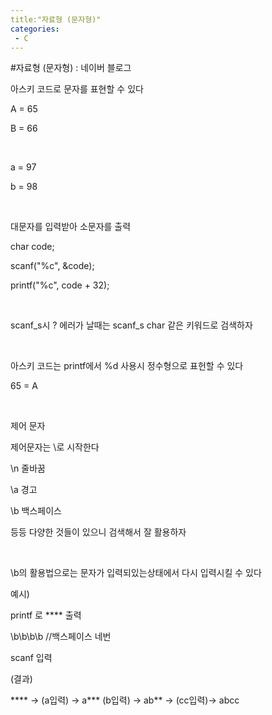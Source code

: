 ```yaml
---
title:"자료형 (문자형)"
categories:
 - C
---
```

#자료형 (문자형) : 네이버 블로그
<div class="wrap_rabbit pcol2 _param(1) _postViewArea221493295136" id="post-view221493295136">
<!-- Rabbit HTML --><div class="se-viewer se-theme-default" lang="ko-KR">
<!-- SE_DOC_HEADER_END -->
<div class="se-main-container">
<div class="se-component se-text se-l-default" id="SE-f7386375-51fc-42ba-8253-f426cce61fe5">
<div class="se-component-content">
<div class="se-section se-section-text se-l-default">
<div class="se-module se-module-text"><!-- SE-TEXT { --><p class="se-text-paragraph se-text-paragraph-align-" id="SE-6f5099df-2ec5-459f-8f12-47166c068f3c" style=""><span class="se-fs- se-ff-" id="SE-22d7c598-bca0-41da-a235-5f513e6afeb7" style="">아스키 코드로 문자를 표현할 수 있다</span></p><!-- } SE-TEXT --><!-- SE-TEXT { --><p class="se-text-paragraph se-text-paragraph-align-" id="SE-c07dfdab-7acb-4395-a6a8-4260b4aa2541" style=""><span class="se-fs- se-ff-" id="SE-39cd85a5-d079-457c-817f-95de8a11d7a6" style="">A = 65</span></p><!-- } SE-TEXT --><!-- SE-TEXT { --><p class="se-text-paragraph se-text-paragraph-align-" id="SE-86972eb0-09e0-4b3a-bccc-e999f84d2350" style=""><span class="se-fs- se-ff-" id="SE-ee7303f4-977f-4984-bf67-3bad8de046c8" style="">B = 66</span></p><!-- } SE-TEXT --><!-- SE-TEXT { --><p class="se-text-paragraph se-text-paragraph-align-" id="SE-d4228158-afd5-476e-bfcb-5b4ac72d7642" style=""><span class="se-fs- se-ff-" id="SE-dbfe57a7-ec92-45da-8f29-d181dc3681bd" style="">​</span></p><!-- } SE-TEXT --><!-- SE-TEXT { --><p class="se-text-paragraph se-text-paragraph-align-" id="SE-b9191b55-782a-43c6-81b8-a50d5e43e8fc" style=""><span class="se-fs- se-ff-" id="SE-471cef77-3b43-41de-bffc-e6b0ab414557" style="">a = 97</span></p><!-- } SE-TEXT --><!-- SE-TEXT { --><p class="se-text-paragraph se-text-paragraph-align-" id="SE-fbbb8bfa-bd13-41f4-944b-6d33c9fcdae1" style=""><span class="se-fs- se-ff-" id="SE-fb9d25d8-4998-49e2-895f-9dfea26d1d4b" style="">b = 98</span></p><!-- } SE-TEXT --><!-- SE-TEXT { --><p class="se-text-paragraph se-text-paragraph-align-" id="SE-fe449e90-facc-4491-895c-241292fa5761" style=""><span class="se-fs- se-ff-" id="SE-5ac3b62b-42bf-46bd-9874-596279377465" style="">​</span></p><!-- } SE-TEXT --><!-- SE-TEXT { --><p class="se-text-paragraph se-text-paragraph-align-" id="SE-47a7c76a-7deb-4d04-98a9-2bcec50e38f7" style=""><span class="se-fs- se-ff-" id="SE-6af6fa79-d7d8-40fb-aa4c-50f95d16177e" style="">대문자를 입력받아 소문자를 출력</span></p><!-- } SE-TEXT --><!-- SE-TEXT { --><p class="se-text-paragraph se-text-paragraph-align-" id="SE-c9e4efd7-fd86-4d96-8620-7268e49b3a42" style=""><span class="se-fs- se-ff-" id="SE-02fb4165-2670-430a-b239-a465c509299f" style=""> char code;</span></p><!-- } SE-TEXT --><!-- SE-TEXT { --><p class="se-text-paragraph se-text-paragraph-align-" id="SE-64be6dd2-d24e-4f3c-87d0-9d98eda749d2" style=""><span class="se-fs- se-ff-" id="SE-7ff7746c-7505-4925-bc0c-2f59614cab48" style="">scanf("%c", &amp;code);</span></p><!-- } SE-TEXT --><!-- SE-TEXT { --><p class="se-text-paragraph se-text-paragraph-align-" id="SE-01fbf417-f0a7-4066-9d3b-074fd40bc04f" style=""><span class="se-fs- se-ff-" id="SE-4ba1823e-6412-4d1c-8169-28e0eab798f5" style="">printf("%c", code + 32);  </span></p><!-- } SE-TEXT --><!-- SE-TEXT { --><p class="se-text-paragraph se-text-paragraph-align-" id="SE-3773f0b4-d9b5-4826-8f2a-306524835b37" style=""><span class="se-fs- se-ff-" id="SE-c6358a3b-fb66-4916-8688-8bcb850fe859" style="">​</span></p><!-- } SE-TEXT --><!-- SE-TEXT { --><p class="se-text-paragraph se-text-paragraph-align-" id="SE-29089604-40f1-4a51-abef-5773a488ca4d" style=""><span class="se-fs- se-ff-" id="SE-4d449076-ee3d-443d-a686-dd55729265b6" style="">scanf_s시 ? 에러가 날때는 scanf_s char 같은 키워드로 검색하자</span></p><!-- } SE-TEXT --><!-- SE-TEXT { --><p class="se-text-paragraph se-text-paragraph-align-" id="SE-4ddb496b-de45-4d93-96b0-686d2304e24f" style=""><span class="se-fs- se-ff-" id="SE-24d0a687-e5ab-49d2-9281-a2a76e258e3f" style="">​</span></p><!-- } SE-TEXT --><!-- SE-TEXT { --><p class="se-text-paragraph se-text-paragraph-align-" id="SE-5408d657-44e8-4882-b0c5-4419d272b954" style=""><span class="se-fs- se-ff-" id="SE-a4c386f9-8780-49fc-9da1-10e9770a1513" style="">아스키 코드는 printf에서 %d 사용시 정수형으로 표헌할 수 있다</span></p><!-- } SE-TEXT --><!-- SE-TEXT { --><p class="se-text-paragraph se-text-paragraph-align-" id="SE-da060336-98e4-4d43-b7d6-b972c230700e" style=""><span class="se-fs- se-ff-" id="SE-6f2fab8a-312a-4471-a74e-5caad6ef011e" style="">65 = A</span></p><!-- } SE-TEXT --><!-- SE-TEXT { --><p class="se-text-paragraph se-text-paragraph-align-" id="SE-80e55808-22ba-4773-b4e0-78bbe687b7aa" style=""><span class="se-fs- se-ff-" id="SE-2ab79353-736f-4b93-a62b-05ca1fa8bc04" style="">​</span></p><!-- } SE-TEXT --><!-- SE-TEXT { --><p class="se-text-paragraph se-text-paragraph-align-" id="SE-483630b6-1b49-4e3b-a8b3-f7c4dd222c82" style=""><span class="se-fs- se-ff-" id="SE-2d67c407-5a47-4a25-ba9a-9eded6fb4ce9" style="">제어 문자</span></p><!-- } SE-TEXT --><!-- SE-TEXT { --><p class="se-text-paragraph se-text-paragraph-align-" id="SE-f6a24a98-df99-4cfa-8432-4e819a378d28" style=""><span class="se-fs- se-ff-" id="SE-a4738a29-c630-4a89-9b01-4d3898c89fd3" style="">제어문자는 \로 시작한다</span></p><!-- } SE-TEXT --><!-- SE-TEXT { --><p class="se-text-paragraph se-text-paragraph-align-" id="SE-c806c90e-d827-470f-86e6-33f15a78bdd9" style=""><span class="se-fs- se-ff-" id="SE-8ad6545e-9ef4-4f5e-aadd-ab7ba2a62687" style="">\n 줄바꿈</span></p><!-- } SE-TEXT --><!-- SE-TEXT { --><p class="se-text-paragraph se-text-paragraph-align-" id="SE-c5c2ec71-b469-483d-b181-eabb5a8e3ed3" style=""><span class="se-fs- se-ff-" id="SE-591b55f2-2c7c-476b-af4d-d75f4cf91327" style="">\a 경고</span></p><!-- } SE-TEXT --><!-- SE-TEXT { --><p class="se-text-paragraph se-text-paragraph-align-" id="SE-71b32b17-adfc-4878-a6b5-9b5cd546c610" style=""><span class="se-fs- se-ff-" id="SE-65bcb1db-adda-472a-a069-494fe66da524" style="">\b 백스페이스</span></p><!-- } SE-TEXT --><!-- SE-TEXT { --><p class="se-text-paragraph se-text-paragraph-align-" id="SE-12e3d99d-b21d-4908-8782-b88bddaa8b46" style=""><span class="se-fs- se-ff-" id="SE-577371f6-5bb6-4b7d-bb05-6e95c87665d5" style="">등등 다양한 것들이 있으니 검색해서 잘 활용하자</span></p><!-- } SE-TEXT --><!-- SE-TEXT { --><p class="se-text-paragraph se-text-paragraph-align-" id="SE-240941a2-36eb-4d3e-a130-5cee5e78ba6a" style=""><span class="se-fs- se-ff-" id="SE-9afa712c-0f8b-4731-b53a-a7e0ca3387de" style="">​</span></p><!-- } SE-TEXT --><!-- SE-TEXT { --><p class="se-text-paragraph se-text-paragraph-align-" id="SE-5e9faea1-61bd-486b-a50a-02acac907041" style=""><span class="se-fs- se-ff-" id="SE-ad032a91-bc22-4cad-9159-344da708075a" style="">\b의 활용법으로는 문자가 입력되있는상태에서 다시 입력시킬 수 있다</span></p><!-- } SE-TEXT --><!-- SE-TEXT { --><p class="se-text-paragraph se-text-paragraph-align-" id="SE-2cedab14-df77-4178-b98b-7b414535dccc" style=""><span class="se-fs- se-ff-" id="SE-2e42014d-2c10-46a1-ab10-010e550c8700" style="">예시)</span></p><!-- } SE-TEXT --><!-- SE-TEXT { --><p class="se-text-paragraph se-text-paragraph-align-" id="SE-e3540463-61ff-4d80-9249-26dd78637775" style=""><span class="se-fs- se-ff-" id="SE-cf3ca52e-f593-4adc-9c9f-4be1ecd8f743" style="">printf 로 **** 출력</span></p><!-- } SE-TEXT --><!-- SE-TEXT { --><p class="se-text-paragraph se-text-paragraph-align-" id="SE-eaa6ff87-b3bd-48bf-a71e-21dec4d3e172" style=""><span class="se-fs- se-ff-" id="SE-733fc6e5-24e9-4fed-be76-cde3e48fe5cc" style="">\b\b\b\b    //백스페이스 네번</span></p><!-- } SE-TEXT --><!-- SE-TEXT { --><p class="se-text-paragraph se-text-paragraph-align-" id="SE-ebbf3592-c3d5-44c4-8bb5-008b909e08e3" style=""><span class="se-fs- se-ff-" id="SE-c0c0d4dc-15c3-4777-88dc-7dfc2dbe64e4" style="">scanf 입력</span></p><!-- } SE-TEXT --><!-- SE-TEXT { --><p class="se-text-paragraph se-text-paragraph-align-" id="SE-817f688c-856c-41f4-9be6-1e0c80351c80" style=""><span class="se-fs- se-ff-" id="SE-7078bbac-4b70-42a9-8807-be67d2ab0a96" style="">(결과)</span></p><!-- } SE-TEXT --><!-- SE-TEXT { --><p class="se-text-paragraph se-text-paragraph-align-" id="SE-409f197b-fb72-4266-9722-2735be1952ec" style=""><span class="se-fs- se-ff-" id="SE-60cd5901-8d1c-4d95-b427-91379b1f4da3" style="">**** → (a입력) → a*** (b입력) → ab** → (cc입력)→ abcc</span></p><!-- } SE-TEXT --><!-- SE-TEXT { --><p class="se-text-paragraph se-text-paragraph-align-" id="SE-827f490e-6583-4dd9-971d-8528c2b6c223" style=""><span class="se-fs- se-ff-" id="SE-356bd387-b4dd-4b13-90b1-bc25452ee313" style="">​</span></p><!-- } SE-TEXT --><!-- SE-TEXT { --><p class="se-text-paragraph se-text-paragraph-align-" id="SE-84ce4fb2-4878-4d13-83c9-fa48f3a82ca7" style=""><span class="se-fs- se-ff-" id="SE-045b4ae3-990f-41de-986c-bf0dd194b2c2" style="">​</span></p><!-- } SE-TEXT --><!-- SE-TEXT { --><p class="se-text-paragraph se-text-paragraph-align-" id="SE-5041246a-c0b7-4b88-960c-1dd167c0b854" style=""><span class="se-fs- se-ff-" id="SE-7915cfea-24ce-4a6d-99bf-cfd43247a57c" style="">​</span></p><!-- } SE-TEXT --></div>
</div>
</div>
</div> </div>
</div>
</div>